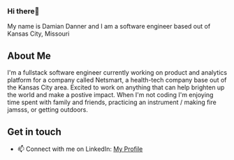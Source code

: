 ### Hi there👋
My name is Damian Danner and I am a software engineer based out of Kansas City, Missouri

About Me
---
I'm a fullstack software engineer currently working on product and analytics platform for a company called Netsmart, a health-tech company base out of the Kansas City area. Excited to work on anything that can help brighten up the world and make a postive impact. When I'm not coding I'm enjoying time spent with family and friends, practicing an instrument / making fire jamsss, or getting outdoors.

Get in touch
---
- 📫 Connect with me on LinkedIn: [My Profile](https://www.linkedin.com/in/damian-d-53415b1ba/)

